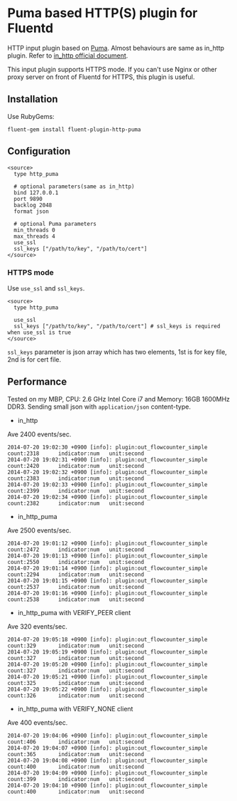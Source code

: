 # Puma based HTTP(S) plugin for Fluentd

HTTP input plugin based on [Puma](http://puma.io/).
Almost behaviours are same as in_http plugin. Refer to [in_http official document](http://docs.fluentd.org/articles/in_http).

This input plugin supports HTTPS mode.
If you can't use Nginx or other proxy server on front of Fluentd for HTTPS, this plugin is useful.

## Installation

Use RubyGems:

    fluent-gem install fluent-plugin-http-puma

## Configuration

    <source>
      type http_puma

      # optional parameters(same as in_http)
      bind 127.0.0.1
      port 9890
      backlog 2048
      format json

      # optional Puma parameters
      min_threads 0
      max_threads 4
      use_ssl
      ssl_keys ["/path/to/key", "/path/to/cert"]
    </source>

### HTTPS mode

Use `use_ssl` and `ssl_keys`.

    <source>
      type http_puma

      use_ssl
      ssl_keys ["/path/to/key", "/path/to/cert"] # ssl_keys is required when use_ssl is true
    </source>

`ssl_keys` parameter is json array which has two elements, 1st is for key file, 2nd is for cert file.

## Performance

Tested on my MBP, CPU: 2.6 GHz Intel Core i7 and Memory: 16GB 1600MHz DDR3. Sending small json with `application/json` content-type.

- in_http

Ave 2400 events/sec.

    2014-07-20 19:02:30 +0900 [info]: plugin:out_flowcounter_simple count:2318      indicator:num   unit:second
    2014-07-20 19:02:31 +0900 [info]: plugin:out_flowcounter_simple count:2420      indicator:num   unit:second
    2014-07-20 19:02:32 +0900 [info]: plugin:out_flowcounter_simple count:2383      indicator:num   unit:second
    2014-07-20 19:02:33 +0900 [info]: plugin:out_flowcounter_simple count:2399      indicator:num   unit:second
    2014-07-20 19:02:34 +0900 [info]: plugin:out_flowcounter_simple count:2382      indicator:num   unit:second

- in_http_puma

Ave 2500 events/sec.

    2014-07-20 19:01:12 +0900 [info]: plugin:out_flowcounter_simple count:2472      indicator:num   unit:second
    2014-07-20 19:01:13 +0900 [info]: plugin:out_flowcounter_simple count:2550      indicator:num   unit:second
    2014-07-20 19:01:14 +0900 [info]: plugin:out_flowcounter_simple count:2294      indicator:num   unit:second
    2014-07-20 19:01:15 +0900 [info]: plugin:out_flowcounter_simple count:2537      indicator:num   unit:second
    2014-07-20 19:01:16 +0900 [info]: plugin:out_flowcounter_simple count:2538      indicator:num   unit:second

- in_http_puma with VERIFY_PEER client

Ave 320 events/sec.

    2014-07-20 19:05:18 +0900 [info]: plugin:out_flowcounter_simple count:329       indicator:num   unit:second
    2014-07-20 19:05:19 +0900 [info]: plugin:out_flowcounter_simple count:327       indicator:num   unit:second
    2014-07-20 19:05:20 +0900 [info]: plugin:out_flowcounter_simple count:327       indicator:num   unit:second
    2014-07-20 19:05:21 +0900 [info]: plugin:out_flowcounter_simple count:325       indicator:num   unit:second
    2014-07-20 19:05:22 +0900 [info]: plugin:out_flowcounter_simple count:326       indicator:num   unit:second

- in_http_puma with VERIFY_NONE client

Ave 400 events/sec.

    2014-07-20 19:04:06 +0900 [info]: plugin:out_flowcounter_simple count:406       indicator:num   unit:second
    2014-07-20 19:04:07 +0900 [info]: plugin:out_flowcounter_simple count:365       indicator:num   unit:second
    2014-07-20 19:04:08 +0900 [info]: plugin:out_flowcounter_simple count:400       indicator:num   unit:second
    2014-07-20 19:04:09 +0900 [info]: plugin:out_flowcounter_simple count:399       indicator:num   unit:second
    2014-07-20 19:04:10 +0900 [info]: plugin:out_flowcounter_simple count:400       indicator:num   unit:second

